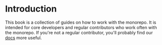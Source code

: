 # Introduction

This book is a collection of guides on how to work with the monorepo. It is intended for core developers and regular
contributors who work often with the monorepo. If you're not a regular contributor, you'll probably find
our [docs][docs] more useful.

[docs]: https://docs.optimism.io